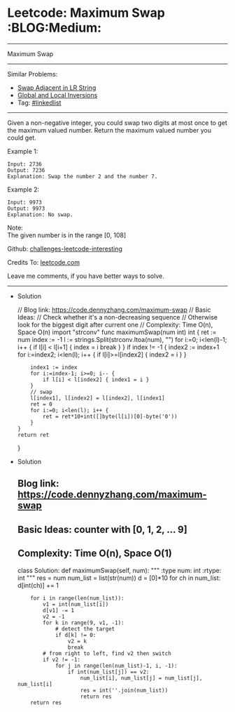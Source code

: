 # Leetcode: Maximum Swap     :BLOG:Medium:


---

Maximum Swap  

---

Similar Problems:  
-   [Swap Adjacent in LR String](https://code.dennyzhang.com/swap-adjacent-in-lr-string)
-   [Global and Local Inversions](https://code.dennyzhang.com/global-and-local-inversions)
-   Tag: [#linkedlist](https://code.dennyzhang.com/tag/linkedlist)

---

Given a non-negative integer, you could swap two digits at most once to get the maximum valued number. Return the maximum valued number you could get.  

Example 1:  

    Input: 2736
    Output: 7236
    Explanation: Swap the number 2 and the number 7.

Example 2:  

    Input: 9973
    Output: 9973
    Explanation: No swap.

Note:  
The given number is in the range [0, 108]  

Github: [challenges-leetcode-interesting](https://github.com/DennyZhang/challenges-leetcode-interesting/tree/master/maximum-swap)  

Credits To: [leetcode.com](https://leetcode.com/problems/maximum-swap/description/)  

Leave me comments, if you have better ways to solve.  

---

-   Solution

    // Blog link: https://code.dennyzhang.com/maximum-swap
    // Basic Ideas:
    // Check whether it's a non-decreasing sequence
    // Otherwise look for the biggest digit after current one
    // Complexity: Time O(n), Space O(n)
    import "strconv"
    func maximumSwap(num int) int {
        ret := num
        index := -1
        l := strings.Split(strconv.Itoa(num), "")
        for i:=0; i<len(l)-1; i++ {
            if l[i] < l[i+1] {
                index = i
                break
            }
        }
        if index != -1 {
            index2 := index+1
            for i:=index2; i<len(l); i++ {
                if l[i]>=l[index2] { index2 = i }
            }
    
            index1 := index
            for i:=index-1; i>=0; i-- {
                if l[i] < l[index2] { index1 = i }
            }
            // swap
            l[index1], l[index2] = l[index2], l[index1]
            ret = 0
            for i:=0; i<len(l); i++ {
                ret = ret*10+int([]byte(l[i])[0]-byte('0'))
            }
        }
        return ret
    }

-   Solution

    ## Blog link: https://code.dennyzhang.com/maximum-swap
    ## Basic Ideas: counter with [0, 1, 2, ... 9]
    ##
    ## Complexity: Time O(n), Space O(1)
    class Solution:
        def maximumSwap(self, num):
            """
            :type num: int
            :rtype: int
            """
            res = num
            num_list = list(str(num))
            d = [0]*10
            for ch in num_list: d[int(ch)] += 1
    
            for i in range(len(num_list)):
                v1 = int(num_list[i])
                d[v1] -= 1
                v2 = -1
                for k in range(9, v1, -1):
                    # detect the target
                    if d[k] != 0:
                        v2 = k
                        break
                # from right to left, find v2 then switch
                if v2 != -1:
                    for j in range(len(num_list)-1, i, -1):
                        if int(num_list[j]) == v2:
                            num_list[i], num_list[j] = num_list[j], num_list[i]
                            res = int(''.join(num_list))
                            return res
            return res